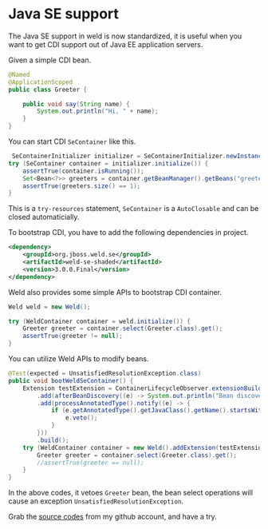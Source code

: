 # Java SE support

The Java SE support in weld is now standardized, it is useful when you want to get CDI support out of Java EE application servers.

Given a simple CDI bean.


```java
@Named
@ApplicationScoped
public class Greeter {

    public void say(String name) {
        System.out.println("Hi, " + name);
    }
}
```

You can start CDI `SeContainer` like this.

```java
 SeContainerInitializer initializer = SeContainerInitializer.newInstance();
try (SeContainer container = initializer.initialize()) {
	assertTrue(container.isRunning());
	Set<Bean<?>> greeters = container.getBeanManager().getBeans("greeter");
	assertTrue(greeters.size() == 1);
}
```

This is a `try-resources` statement, `SeContainer` is a `AutoClosable` and can be closed automaticially.

To bootstrap CDI, you have to add the following dependencies in project.

```xml
<dependency>
	<groupId>org.jboss.weld.se</groupId>
	<artifactId>weld-se-shaded</artifactId>
	<version>3.0.0.Final</version>
</dependency>
```

Weld also provides some simple APIs to bootstrap CDI container.

```java
Weld weld = new Weld();

try (WeldContainer container = weld.initialize()) {
	Greeter greeter = container.select(Greeter.class).get();
	assertTrue(greeter != null);
}
```

You can utilize Weld APIs to modify beans.

```java
@Test(expected = UnsatisfiedResolutionException.class)
public void bootWeldSeContainer() {
	Extension testExtension = ContainerLifecycleObserver.extensionBuilder()
		.add(afterBeanDiscovery((e) -> System.out.println("Bean discovery completed!")))
		.add(processAnnotatedType().notify((e) -> {
			if (e.getAnnotatedType().getJavaClass().getName().startsWith("com.hantsylab")) {
				e.veto();
			}
		}))
		.build();
	try (WeldContainer container = new Weld().addExtension(testExtension).initialize()) {
		Greeter greeter = container.select(Greeter.class).get();
		//assertTrue(greeter == null);
	}
}
```

In the above codes, it vetoes `Greeter` bean, the bean select operations will cause an exception `UnsatisfiedResolutionException`.


Grab the [source codes](https://github.com/hantsy/ee8-sandbox) from my github account, and have a try.



